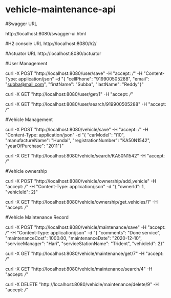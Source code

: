# vehicle-maintenance-api

#Swagger URL

http://localhost:8080/swagger-ui.html

#H2 console URL
http://localhost:8080/h2/

#Actuator URL
http://localhost:8080/actuator

#User Management

curl -X POST "http://localhost:8080/user/save" -H "accept: */*" -H "Content-Type: application/json" -d "{ \"cellPhone\": \"919900505288\", \"email\": \"subba@mail.com\", \"firstName\": \"Subba\", \"lastName\": \"Reddy\"}"

curl -X GET "http://localhost:8080/user/get/1" -H "accept: */*"

curl -X GET "http://localhost:8080/user/search/919900505288" -H "accept: */*"

#Vehicle Management

curl -X POST "http://localhost:8080/vehicle/save" -H "accept: */*" -H "Content-Type: application/json" -d "{ \"carModel\": \"i10\", \"manufactureName\": \"Hundai\", \"registrationNumber\": \"KA50N1542\", \"yearOfPurchase\": \"2011\"}"

curl -X GET "http://localhost:8080/vehicle/search/KA50N1542" -H "accept: */*"

#Vehicle ownership

curl -X POST "http://localhost:8080/vehicle/ownership/add_vehicle" -H "accept: */*" -H "Content-Type: application/json" -d "{ \"ownerId\": 1, \"vehicleId\": 2}"

curl -X GET "http://localhost:8080/vehicle/ownership/get_vehicles/1" -H "accept: */*"

#Vehicle Maintenance Record

curl -X POST "http://localhost:8080/vehicle/maintenance/save" -H "accept: */*" -H "Content-Type: application/json" -d "{ \"comments\": \"Done service\", \"maintenanceCost\": 1000.00, \"maintenanceDate\": \"2020-12-10\", \"serviceManager\": \"Hari\", \"serviceStationName\": \"Trident\", \"vehicleId\": 2}"

curl -X GET "http://localhost:8080/vehicle/maintenance/get/7" -H "accept: */*"

curl -X GET "http://localhost:8080/vehicle/maintenance/search/4" -H "accept: */*"

curl -X DELETE "http://localhost:8080/vehicle/maintenance/delete/9" -H "accept: */*"

